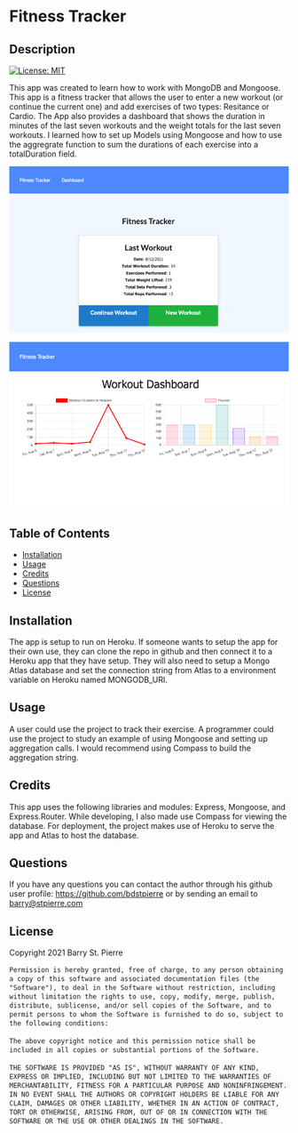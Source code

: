 # Fitness Tracker
## Description
[![License: MIT](https://img.shields.io/badge/License-MIT-yellow.svg)](https://opensource.org/licenses/MIT)

This app was created to learn how to work with MongoDB and Mongoose.  This app is a fitness tracker that allows the user to enter a new workout (or continue the current one) and add exercises of two types: Resitance or Cardio. The App also provides a dashboard that shows the duration in minutes of the last seven workouts and the weight totals for the last seven workouts.  I learned how to set up Models using Mongoose and how to use the aggregrate function to sum the durations of each exercise into a totalDuration field.

![Screenshot of the application home page](./Assets/Images/home.png)

![Screenshot of the application dashboard page](./Assets/Images/dashboard.png)

## Table of Contents
- [Installation](#installation)
- [Usage](#usage)
- [Credits](#credits)
- [Questions](#questions)
- [License](#license)

## Installation
The app is setup to run on Heroku.  If someone wants to setup the app for their own use, they can clone the repo in github and then connect it to a Heroku app that they have setup.  They will also need to setup a Mongo Atlas database and set the connection string from Atlas to a environment variable on Heroku named MONGODB_URI.
## Usage
A user could use the project to track their exercise.  A programmer could use the project to study an example of using Mongoose and setting up aggregation calls.  I would recommend using Compass to build the aggregation string.
## Credits
This app uses the following libraries and modules: Express, Mongoose, and Express.Router.  While developing, I also made use Compass for viewing the database.  For deployment, the project makes use of Heroku to serve the app and Atlas to host the database.
## Questions
If you have any questions you can contact the author through his github user profile: https://github.com/bdstpierre
or by sending an email to barry@stpierre.com
## License
Copyright 2021 Barry St. Pierre

    Permission is hereby granted, free of charge, to any person obtaining a copy of this software and associated documentation files (the "Software"), to deal in the Software without restriction, including without limitation the rights to use, copy, modify, merge, publish, distribute, sublicense, and/or sell copies of the Software, and to permit persons to whom the Software is furnished to do so, subject to the following conditions:
    
    The above copyright notice and this permission notice shall be included in all copies or substantial portions of the Software.
    
    THE SOFTWARE IS PROVIDED "AS IS", WITHOUT WARRANTY OF ANY KIND, EXPRESS OR IMPLIED, INCLUDING BUT NOT LIMITED TO THE WARRANTIES OF MERCHANTABILITY, FITNESS FOR A PARTICULAR PURPOSE AND NONINFRINGEMENT. IN NO EVENT SHALL THE AUTHORS OR COPYRIGHT HOLDERS BE LIABLE FOR ANY CLAIM, DAMAGES OR OTHER LIABILITY, WHETHER IN AN ACTION OF CONTRACT, TORT OR OTHERWISE, ARISING FROM, OUT OF OR IN CONNECTION WITH THE SOFTWARE OR THE USE OR OTHER DEALINGS IN THE SOFTWARE.


